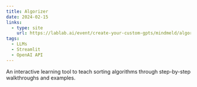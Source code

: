 ```yaml
---
title: Algorizer
date: 2024-02-15
links:
  - type: site
    url: https://lablab.ai/event/create-your-custom-gpts/mindmeld/algorizer
tags:
  - LLMs
  - Streamlit
  - OpenAI API
---
```


An interactive learning tool to teach sorting algorithms through step-by-step walkthroughs and examples.

<!--more-->
